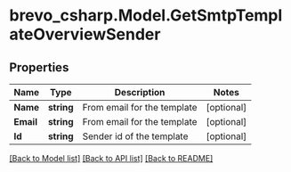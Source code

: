 # brevo_csharp.Model.GetSmtpTemplateOverviewSender
## Properties

Name | Type | Description | Notes
------------ | ------------- | ------------- | -------------
**Name** | **string** | From email for the template | [optional] 
**Email** | **string** | From email for the template | [optional] 
**Id** | **string** | Sender id of the template | [optional] 

[[Back to Model list]](../README.md#documentation-for-models) [[Back to API list]](../README.md#documentation-for-api-endpoints) [[Back to README]](../README.md)

